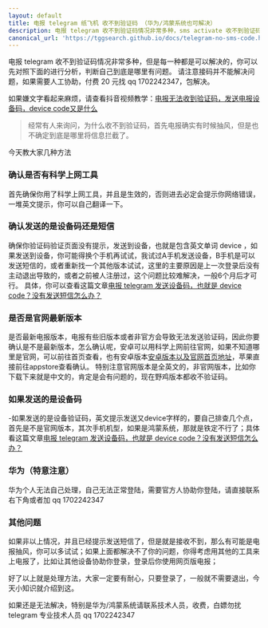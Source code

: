 ```yaml
---
layout: default
title: 电报 telegram 纸飞机 收不到验证码 （华为/鸿蒙系统也可解决）
description: 电报 telegram 收不到验证码情况非常多种，sms activate 收不到验证码，但是每一种都是可以解决的，你可以先对照下面的进行分析，判断自己到底是哪里有问题。
canonical_url: 'https://tggsearch.github.io/docs/telegram-no-sms-code.html'
---
```

电报 telegram 收不到验证码情况非常多种，但是每一种都是可以解决的，你可以先对照下面的进行分析，判断自己到底是哪里有问题。
请注意接码并不能解决问题，如果需要人工协助，付费 20 元找 qq 1702242347，包解决。

如果嫌文字看起来麻烦，请查看抖音视频教学：[电报无法收到验证码，发送电报设备码，device code又是什么](https://v.douyin.com/UtxdcVy/ )

> 经常有人来询问，为什么收不到验证码，首先电报确实有时候抽风，但是也不确定到底是哪里将信息拦截了。

今天教大家几种方法
### 确认是否有科学上网工具
首先确保你用了科学上网工具，并且是生效的，否则进去必定会提示你网络错误，一堆英文提示，你可以自己翻译一下。

### 确认发送的是设备码还是短信
确保你验证码验证页面没有提示，发送到设备，也就是包含英文单词 device ，如果发送到设备，你可能得换个手机再试试，我试过A手机发送设备，B手机是可以发送短信的，或者重新找一个其他版本试试，这里的主要原因是上一次登录后没有主动退出导致的，或者之前被人注册过，这个问题比较难解决，一般6个月后才可行。
具体，你可以查看这篇文章[电报 telegram 发送设备码，也就是 device code？没有发送短信怎么办？](./telegram-deive-code.html)

### 是否是官网最新版本
是否最新电报版本，电报有些旧版本或者非官方会导致无法发送验证码，因此你要确认是不是最新版本，怎么确认呢，安卓可以用科学上网前往官网，如果不知道哪里是官网，可以前往首页查看，也有安卓版本[安卓版本以及官网首页地址](https://tggsearch.github.io/telegram.html)，苹果直接前往appstore查看确认。
特别注意官网版本是全英文的，非官网版本，比如你下载下来就是中文的，肯定是会有问题的，现在野鸡版本都收不验证码。

### 如果发送的是设备码
-如果发送的是设备验证码，英文提示发送又device字样的，要自己排查几个点，首先是不是官网版本，其次手机机型，如果是鸿蒙系统，那就是铁定不行了；具体看这篇文章[电报 telegram 发送设备码，也就是 device code？没有发送短信怎么办？](./telegram-deive-code.html)

### 华为（特意注意）
华为个人无法自己处理，自己无法正常登陆，需要官方人协助你登陆，请直接联系右下角或者加 qq 1702242347

### 其他问题
如果非以上情况，并且已经提示发送短信了，但是就是接收不到，那么有可能是电报抽风，你可以多试试；如果上面都解决不了你的问题，你得考虑用其他的工具来上电报了，比如让其他设备协助你登录，登录后你使用网页版电报；

好了以上就是处理方法，大家一定要有耐心，只要登录了，一般就不需要退出，今天小知识就介绍到这。

如果还是无法解决，特别是华为/鸿蒙系统请联系技术人员，收费，白嫖勿扰 telegram 专业技术人员 qq 1702242347